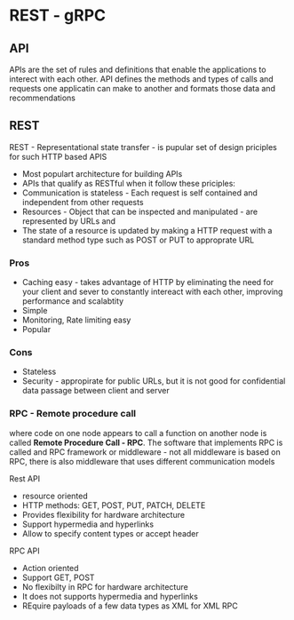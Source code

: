 # REST - gRPC

## API
APIs are the set of rules and definitions that enable the applications to interect with each other.
API defines the methods and types of calls and requests one applicatin can make to another and formats those data and
recommendations

## REST
REST - Representational state transfer - is pupular set of design priciples for such HTTP based APIS

- Most populart architecture for building APIs
-  APIs that qualify as RESTful when it follow these priciples:
  - Communication is stateless - Each request is self contained and independent from other requests
  - Resources - Object that can be inspected and manipulated - are represented by URLs and
  - The state of a resource is updated by making a HTTP request with a standard method type such as POST or PUT to
    approprate URL

### Pros
- Caching easy - takes advantage of HTTP by eliminating the need for your client and sever to constantly intereact with
  each other, improving performance and scalabtity
- Simple
- Monitoring, Rate limiting easy
- Popular
### Cons
- Stateless
- Security - appropirate for public URLs, but it is not good for confidential data passage between client and server

### RPC - Remote procedure call
where code on one node appears to call a function on another node is called **Remote Procedure
Call - RPC**. The software that implements RPC is called and RPC framework or middleware - not all middleware is based
on RPC, there is also middleware that uses different communication models

Rest API
- resource oriented
- HTTP methods: GET, POST, PUT, PATCH, DELETE
- Provides flexibility for hardware architecture
- Support hypermedia and hyperlinks
- Allow to specify content types or accept header

RPC API
- Action oriented
- Support GET, POST
- No flexibilty in RPC for hardware architecture
- It does not supports hypermedia and hyperlinks
- REquire payloads of a few data types as XML for XML RPC
